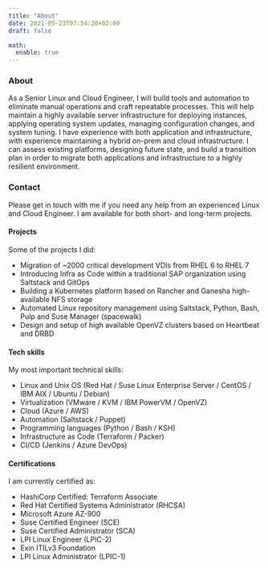 ```yaml
---
title: "About"
date: 2021-05-23T07:54:20+02:00
draft: false

math:
  enable: true
---
```


### About

As a Senior Linux and Cloud Engineer, I will build tools and automation to eliminate manual operations and craft repeatable processes. This will help maintain a highly available server infrastructure for deploying instances, applying operating system updates, managing configuration changes, and system tuning. I have experience with both application and infrastructure, with experience maintaining a hybrid on-prem and cloud infrastructure. I can assess existing platforms, designing future state, and build a transition plan in order to migrate both applications and infrastructure to a highly resilient environment.

### Contact

Please get in touch with me if you need any help from an experienced Linux and Cloud Engineer. I am available for both short- and long-term projects.

#### Projects

Some of the projects I did:
* Migration of ~2000 critical development VDIs from RHEL 6 to RHEL 7
* Introducing Infra as Code within a traditional SAP organization using Saltstack and GitOps
* Building a Kubernetes platform based on Rancher and Ganesha high-available NFS storage
* Automated Linux repository management using Saltstack, Python, Bash, Pulp and Suse Manager (spacewalk)
* Design and setup of high available OpenVZ clusters based on Heartbeat and DRBD

#### Tech skills

My most important technical skills:
* Linux and Unix OS (Red Hat / Suse Linux Enterprise Server / CentOS / IBM AIX / Ubuntu / Debian)
* Virtualization (VMware / KVM / IBM PowerVM / OpenVZ)
* Cloud (Azure / AWS)
* Automation (Saltstack / Puppet)
* Programming languages (Python / Bash / KSH)
* Infrastructure as Code (Terraform / Packer)
* CI/CD (Jenkins / Azure DevOps)

#### Certifications

I am currently certified as:
* HashiCorp Certified: Terraform Associate
* Red Hat Certified Systems Administrator (RHCSA)
* Microsoft Azure AZ-900
* Suse Certified Engineer (SCE)
* Suse Certified Administrator (SCA)
* LPI Linux Engineer (LPIC-2)
* Exin ITILv3 Foundation
* LPI Linux Administrator (LPIC-1)
